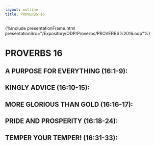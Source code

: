 ```yaml
---
layout: outline
title: PROVERBS 16
---
```

{%include presentationFrame.html presentationSrc="/Expository/ODP/Proverbs/PROVERBS%2016.odp"%}

# PROVERBS 16
##  A PURPOSE FOR EVERYTHING (16:1-9): 
##  KINGLY ADVICE (16:10-15): 
##  MORE GLORIOUS THAN GOLD (16:16-17): 
##  PRIDE AND PROSPERITY (16:18-24): 
##  TEMPER YOUR TEMPER! (16:31-33): 
